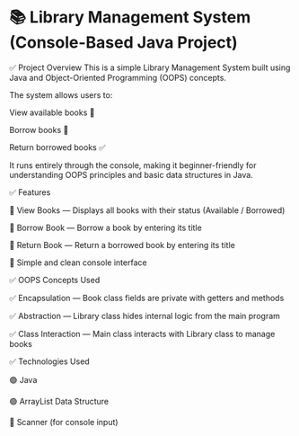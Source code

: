 ﻿# 📚 Library Management System (Console-Based Java Project)
✅ Project Overview
This is a simple Library Management System built using Java and Object-Oriented Programming (OOPS) concepts.

The system allows users to:

View available books 📖

Borrow books 📝

Return borrowed books ✅

It runs entirely through the console, making it beginner-friendly for understanding OOPS principles and basic data structures in Java.


✅ Features

📌 View Books — Displays all books with their status (Available / Borrowed)

📌 Borrow Book — Borrow a book by entering its title

📌 Return Book — Return a borrowed book by entering its title

🧹 Simple and clean console interface

✅ OOPS Concepts Used

✅ Encapsulation — Book class fields are private with getters and methods

✅ Abstraction — Library class hides internal logic from the main program

✅ Class Interaction — Main class interacts with Library class to manage books

✅ Technologies Used

🟣 Java

🟢 ArrayList Data Structure

🔵 Scanner (for console input)
